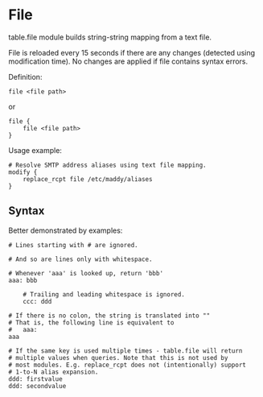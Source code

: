 # File 

table.file module builds string-string mapping from a text file.

File is reloaded every 15 seconds if there are any changes (detected using
modification time). No changes are applied if file contains syntax errors.

Definition:
```
file <file path>
```
or
```
file {
	file <file path>
}
```

Usage example:
```
# Resolve SMTP address aliases using text file mapping.
modify {
	replace_rcpt file /etc/maddy/aliases
}
```

## Syntax

Better demonstrated by examples:

```
# Lines starting with # are ignored.

# And so are lines only with whitespace.

# Whenever 'aaa' is looked up, return 'bbb'
aaa: bbb

	# Trailing and leading whitespace is ignored.
	ccc: ddd

# If there is no colon, the string is translated into ""
# That is, the following line is equivalent to
#	aaa:
aaa

# If the same key is used multiple times - table.file will return
# multiple values when queries. Note that this is not used by
# most modules. E.g. replace_rcpt does not (intentionally) support
# 1-to-N alias expansion.
ddd: firstvalue
ddd: secondvalue
```


